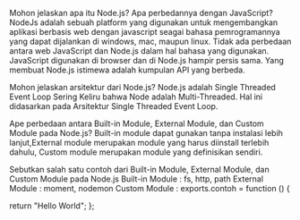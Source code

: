 Mohon jelaskan apa itu Node.js? Apa perbedannya dengan JavaScript?
NodeJs adalah sebuah platform yang digunakan untuk mengembangkan aplikasi berbasis web dengan javascript seagai bahasa pemrogramannya yang dapat dijalankan di windows, mac, maupun linux.  Tidak ada perbedaan antara web JavaScript dan Node.js dalam hal bahasa yang digunakan. JavaScript digunakan di browser dan di Node.js hampir persis sama. Yang membuat Node.js istimewa adalah kumpulan API yang berbeda.

Mohon jelaskan arsitektur dari Node.js?
Node.js adalah Single Threaded Event Loop Sering Keliru bahwa Node adalah Multi-Threaded. Hal ini didasarkan pada Arsitektur Single Threaded Event Loop.

Ape perbedaan antara Built-in Module, External Module, dan Custom Module pada Node.js?
Built-in module dapat gunakan tanpa instalasi lebih lanjut,External module merupakan module yang harus diinstall terlebih dahulu, Custom module merupakan module yang definisikan sendiri.

Sebutkan salah satu contoh dari Built-in Module, External Module, dan Custom Module pada Node.js
Built-in Module : fs, http, path
External Module : moment, nodemon
Custom Module   :
exports.contoh = function () {

return "Hello World";
};